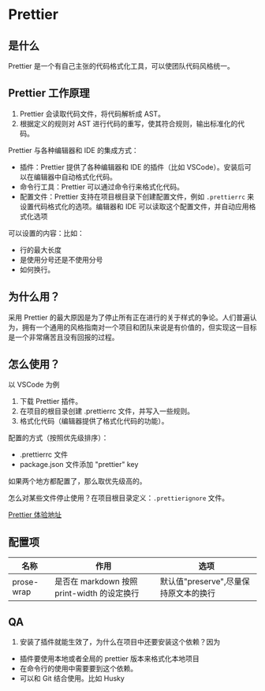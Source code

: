 # Prettier

## 是什么

Prettier 是一个有自己主张的代码格式化工具，可以使团队代码风格统一。

## Prettier 工作原理

1. Prettier 会读取代码文件，将代码解析成 AST。
2. 根据定义的规则对 AST 进行代码的重写，使其符合规则，输出标准化的代码。

Prettier 与各种编辑器和 IDE 的集成方式：

- 插件：Prettier 提供了各种编辑器和 IDE 的插件（比如 VSCode）。安装后可以在编辑器中自动格式化代码。
- 命令行工具：Prettier 可以通过命令行来格式化代码。
- 配置文件：Prettier 支持在项目根目录下创建配置文件，例如 `.prettierrc` 来设置代码格式化的选项。编辑器和 IDE 可以读取这个配置文件，并自动应用格式化选项

可以设置的内容：比如：

- 行的最大长度
- 是使用分号还是不使用分号
- 如何换行。

## 为什么用？

采用 Prettier 的最大原因是为了停止所有正在进行的关于样式的争论。人们普遍认为，拥有一个通用的风格指南对一个项目和团队来说是有价值的，但实现这一目标是一个非常痛苦且没有回报的过程。

## 怎么使用？

以 VSCode 为例

1. 下载 Prettier 插件。
2. 在项目的根目录创建 .prettierrc 文件，并写入一些规则。
3. 格式化代码（编辑器提供了格式化代码的功能）。

配置的方式（按照优先级排序）：

- .prettierrc 文件
- package.json 文件添加 "prettier" key

如果两个地方都配置了，那么取优先级高的。

怎么对某些文件停止使用？在项目根目录定义：`.prettierignore` 文件。

[Prettier 体验地址](https://www.prettier.cn/playground/)

## 配置项

| 名称       | 作用                                        | 选项                                  |
| ---------- | ------------------------------------------- | ------------------------------------- |
| prose-wrap | 是否在 markdown 按照 print-width 的设定换行 | 默认值"preserve",尽量保持原文本的换行 |

## QA

1. 安装了插件就能生效了，为什么在项目中还要安装这个依赖？因为

- 插件要使用本地或者全局的 prettier 版本来格式化本地项目
- 在命令行的使用中需要要到这个依赖。
- 可以和 Git 结合使用。比如 Husky
